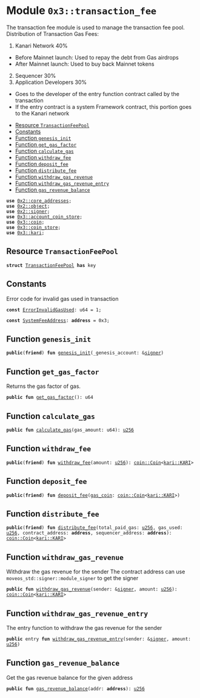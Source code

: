 
<a name="0x3_transaction_fee"></a>

# Module `0x3::transaction_fee`

The transaction fee module is used to manage the transaction fee pool.
Distribution of Transaction Gas Fees:

1. Kanari Network 40%
* Before Mainnet launch: Used to repay the debt from Gas airdrops
* After Mainnet launch: Used to buy back Mainnet tokens
2. Sequencer 30%
3. Application Developers 30%
* Goes to the developer of the entry function contract called by the transaction
* If the entry contract is a system Framework contract, this portion goes to the Kanari network


-  [Resource `TransactionFeePool`](#0x3_transaction_fee_TransactionFeePool)
-  [Constants](#@Constants_0)
-  [Function `genesis_init`](#0x3_transaction_fee_genesis_init)
-  [Function `get_gas_factor`](#0x3_transaction_fee_get_gas_factor)
-  [Function `calculate_gas`](#0x3_transaction_fee_calculate_gas)
-  [Function `withdraw_fee`](#0x3_transaction_fee_withdraw_fee)
-  [Function `deposit_fee`](#0x3_transaction_fee_deposit_fee)
-  [Function `distribute_fee`](#0x3_transaction_fee_distribute_fee)
-  [Function `withdraw_gas_revenue`](#0x3_transaction_fee_withdraw_gas_revenue)
-  [Function `withdraw_gas_revenue_entry`](#0x3_transaction_fee_withdraw_gas_revenue_entry)
-  [Function `gas_revenue_balance`](#0x3_transaction_fee_gas_revenue_balance)


<pre><code><b>use</b> <a href="">0x2::core_addresses</a>;
<b>use</b> <a href="">0x2::object</a>;
<b>use</b> <a href="">0x2::signer</a>;
<b>use</b> <a href="account_coin_store.md#0x3_account_coin_store">0x3::account_coin_store</a>;
<b>use</b> <a href="coin.md#0x3_coin">0x3::coin</a>;
<b>use</b> <a href="coin_store.md#0x3_coin_store">0x3::coin_store</a>;
<b>use</b> <a href="kari.md#0x3_kari">0x3::kari</a>;
</code></pre>



<a name="0x3_transaction_fee_TransactionFeePool"></a>

## Resource `TransactionFeePool`



<pre><code><b>struct</b> <a href="transaction_fee.md#0x3_transaction_fee_TransactionFeePool">TransactionFeePool</a> <b>has</b> key
</code></pre>



<a name="@Constants_0"></a>

## Constants


<a name="0x3_transaction_fee_ErrorInvalidGasUsed"></a>

Error code for invalid gas used in transaction


<pre><code><b>const</b> <a href="transaction_fee.md#0x3_transaction_fee_ErrorInvalidGasUsed">ErrorInvalidGasUsed</a>: u64 = 1;
</code></pre>



<a name="0x3_transaction_fee_SystemFeeAddress"></a>



<pre><code><b>const</b> <a href="transaction_fee.md#0x3_transaction_fee_SystemFeeAddress">SystemFeeAddress</a>: <b>address</b> = 0x3;
</code></pre>



<a name="0x3_transaction_fee_genesis_init"></a>

## Function `genesis_init`



<pre><code><b>public</b>(<b>friend</b>) <b>fun</b> <a href="transaction_fee.md#0x3_transaction_fee_genesis_init">genesis_init</a>(_genesis_account: &<a href="">signer</a>)
</code></pre>



<a name="0x3_transaction_fee_get_gas_factor"></a>

## Function `get_gas_factor`

Returns the gas factor of gas.


<pre><code><b>public</b> <b>fun</b> <a href="transaction_fee.md#0x3_transaction_fee_get_gas_factor">get_gas_factor</a>(): u64
</code></pre>



<a name="0x3_transaction_fee_calculate_gas"></a>

## Function `calculate_gas`



<pre><code><b>public</b> <b>fun</b> <a href="transaction_fee.md#0x3_transaction_fee_calculate_gas">calculate_gas</a>(gas_amount: u64): <a href="">u256</a>
</code></pre>



<a name="0x3_transaction_fee_withdraw_fee"></a>

## Function `withdraw_fee`



<pre><code><b>public</b>(<b>friend</b>) <b>fun</b> <a href="transaction_fee.md#0x3_transaction_fee_withdraw_fee">withdraw_fee</a>(amount: <a href="">u256</a>): <a href="coin.md#0x3_coin_Coin">coin::Coin</a>&lt;<a href="kari.md#0x3_kari_KARI">kari::KARI</a>&gt;
</code></pre>



<a name="0x3_transaction_fee_deposit_fee"></a>

## Function `deposit_fee`



<pre><code><b>public</b>(<b>friend</b>) <b>fun</b> <a href="transaction_fee.md#0x3_transaction_fee_deposit_fee">deposit_fee</a>(<a href="gas_coin.md#0x3_gas_coin">gas_coin</a>: <a href="coin.md#0x3_coin_Coin">coin::Coin</a>&lt;<a href="kari.md#0x3_kari_KARI">kari::KARI</a>&gt;)
</code></pre>



<a name="0x3_transaction_fee_distribute_fee"></a>

## Function `distribute_fee`



<pre><code><b>public</b>(<b>friend</b>) <b>fun</b> <a href="transaction_fee.md#0x3_transaction_fee_distribute_fee">distribute_fee</a>(total_paid_gas: <a href="">u256</a>, gas_used: <a href="">u256</a>, contract_address: <b>address</b>, sequencer_address: <b>address</b>): <a href="coin.md#0x3_coin_Coin">coin::Coin</a>&lt;<a href="kari.md#0x3_kari_KARI">kari::KARI</a>&gt;
</code></pre>



<a name="0x3_transaction_fee_withdraw_gas_revenue"></a>

## Function `withdraw_gas_revenue`

Withdraw the gas revenue for the sender
The contract address can use <code>moveos_std::signer::module_signer</code> to get the signer


<pre><code><b>public</b> <b>fun</b> <a href="transaction_fee.md#0x3_transaction_fee_withdraw_gas_revenue">withdraw_gas_revenue</a>(sender: &<a href="">signer</a>, amount: <a href="">u256</a>): <a href="coin.md#0x3_coin_Coin">coin::Coin</a>&lt;<a href="kari.md#0x3_kari_KARI">kari::KARI</a>&gt;
</code></pre>



<a name="0x3_transaction_fee_withdraw_gas_revenue_entry"></a>

## Function `withdraw_gas_revenue_entry`

The entry function to withdraw the gas revenue for the sender


<pre><code><b>public</b> entry <b>fun</b> <a href="transaction_fee.md#0x3_transaction_fee_withdraw_gas_revenue_entry">withdraw_gas_revenue_entry</a>(sender: &<a href="">signer</a>, amount: <a href="">u256</a>)
</code></pre>



<a name="0x3_transaction_fee_gas_revenue_balance"></a>

## Function `gas_revenue_balance`

Get the gas revenue balance for the given address


<pre><code><b>public</b> <b>fun</b> <a href="transaction_fee.md#0x3_transaction_fee_gas_revenue_balance">gas_revenue_balance</a>(addr: <b>address</b>): <a href="">u256</a>
</code></pre>
